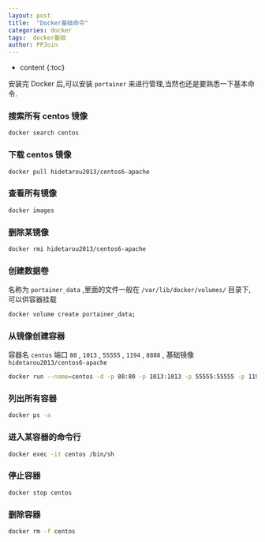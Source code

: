 ```yaml
---
layout: post
title:  "Docker基础命令"
categories: docker
tags:  docker基础
author: PPJoin
---
```


* content
{:toc}

安装完 Docker 后,可以安装 `portainer` 来进行管理,当然也还是要熟悉一下基本命令.

### 搜索所有 centos 镜像
```bash
docker search centos
```
### 下载 centos 镜像
```sh
docker pull hidetarou2013/centos6-apache
```
### 查看所有镜像
```sh
docker images
```




### 删除某镜像
```sh
docker rmi hidetarou2013/centos6-apache
```
### 创建数据卷
名称为 `portainer_data` ,里面的文件一般在 `/var/lib/docker/volumes/` 目录下,可以供容器挂载
```sh
docker volume create portainer_data;
```
### 从镜像创建容器
容器名 `centos` 端口 `80` , `1013` , `55555` , `1194` , `8888` , 基础镜像 `hidetarou2013/centos6-apache`
```sh
docker run --name=centos -d -p 80:80 -p 1013:1013 -p 55555:55555 -p 1194:1194 -p 8888:8888 hidetarou2013/centos6-apache
```
### 列出所有容器
```sh
docker ps -a
```
### 进入某容器的命令行
```sh
docker exec -it centos /bin/sh
```
### 停止容器
```sh
docker stop centos
```
### 删除容器
```sh
docker rm -f centos
```
